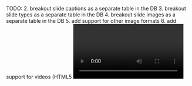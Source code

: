 TODO:
2. breakout slide captions as a separate table in the DB
3. breakout slide types as a separate table in the DB
4. breakout slide images as a separate table in the DB
5. add support for other image formats
6. add support for videos (HTML5 <video> tag)
7. add support for scaling slides according to aspect ratio
8. restyle slide upload form
9. add a caption color parameter to slide options
10. remove pages controller and run those functions through the slider controller
11. add description/tooltip to display on settings page
12. restyle settings page